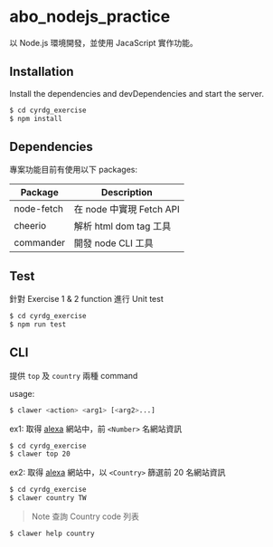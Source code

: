 # abo_nodejs_practice

以 Node.js 環境開發，並使用 JacaScript 實作功能。

## Installation

Install the dependencies and devDependencies and start the server.

```sh
$ cd cyrdg_exercise
$ npm install
```

## Dependencies

專案功能目前有使用以下 packages:

| Package    | Description              |
| ---------- | ------------------------ |
| node-fetch | 在 node 中實現 Fetch API |
| cheerio    | 解析 html dom tag 工具   |
| commander  | 開發 node CLI 工具       |

## Test

針對 Exercise 1 & 2 function 進行 Unit test

```sh
$ cd cyrdg_exercise
$ npm run test
```

## CLI

提供 `top` 及 `country` 兩種 command

usage:

```sh
$ clawer <action> <arg1> [<arg2>...]
```

ex1: 取得 [alexa](https://www.alexa.com/topsites/) 網站中，前 `<Number>` 名網站資訊

```sh
$ cd cyrdg_exercise
$ clawer top 20
```

ex2: 取得 [alexa](https://www.alexa.com/topsites/) 網站中，以 `<Country>` 篩選前 20 名網站資訊

```sh
$ cd cyrdg_exercise
$ clawer country TW
```

> Note 查詢 Country code 列表

```sh
$ clawer help country
```
